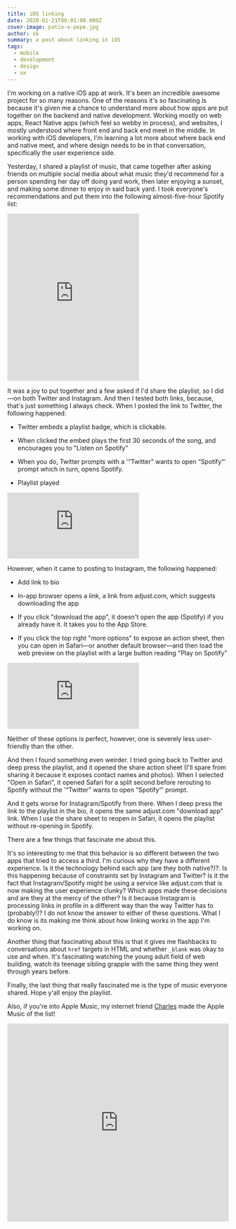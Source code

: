 ```yaml
---
title: iOS linking
date: 2020-01-21T06:01:00.000Z
cover-image: patio-e-pepe.jpg
author: sk
summary: a post about linking in iOS
tags:
  - mobile
  - development
  - design
  - ux
---
```

I'm working on a native iOS app at work. It's been an incredible awesome project for so many reasons. One of the reasons it's so fascinating is because it's given me a chance to understand more about how apps are put together on the backend and native development. Working mostly on web apps, React Native apps (which feel so webby in process), and websites, I mostly understood where front end and back end meet in the middle. In working with iOS developers, I'm learning a lot more about where back end and native meet, and where design needs to be in that conversation, specifically the user experience side.

Yesterday, I shared a playlist of music, that came together after asking friends on multiple social media about what music they'd recommend for a person spending her day off doing yard work, then later enjoying a sunset, and making some dinner to enjoy in said back yard. I took everyone's recommendations and put them into the following almost-five-hour Spotify list:

<iframe src="https://open.spotify.com/embed/playlist/3Tcwnx3ikFvyyRuM39etLd" width="300" height="380" frameborder="0" allowtransparency="true" allow="encrypted-media"></iframe>

It was a joy to put together and a few asked if I'd share the playlist, so I did—on both Twitter and Instagram. And then I tested both links, because, that's just something I always check. When I posted the link to Twitter, the following happened:

- Twitter embeds a playlist badge, which is clickable.

- When clicked the embed plays the first 30 seconds of the song, and encourages you to "Listen on Spotify"

- When you do, Twitter prompts with a  '“Twitter” wants to open “Spotify“' prompt which in turn, opens Spotify.

- Playlist played

<div class="limit">
<div class='embed-container'><iframe src="https://youtube.com/embed/X6V1QP4n43w" frameborder='0' allowfullscreen></iframe></div>
</div>

However, when it came to posting to Instagram, the following happened:

- Add link to bio

- In-app browser opens a link, a link from adjust.com, which suggests downloading the app

- If you click "download the app", it doesn't open the app (Spotify) if you already have it. It takes you to the App Store.

- If you click the top right "more options" to expose an action sheet, then you can open in Safari—or another default browser—and then load the web preview on the playlist with a large button reading "Play on Spotify"

<div class="limit">
<div class='embed-container'><iframe src="https://youtube.com/embed/Ge0RQYqfUjc" frameborder='0' allowfullscreen></iframe></div>
</div>

Neither of these options is perfect, however, one is severely less user-friendly than the other.

And then I found something even weirder. I tried going back to Twitter and deep press the playlist, and it opened the share action sheet (I'll spare from sharing it because it exposes contact names and photos). When I selected "Open in Safari", it opened Safari for a split second before rerouting to Spotify without the '“Twitter” wants to open “Spotify“' prompt.

And it gets worse for Instagram/Spotify from there. When I deep press the link to the playlist in the bio, it opens the same adjust.com "download app" link. When I use the share sheet to reopen in Safari, it opens the playlist without re-opening in Spotify.

There are a few things that fascinate me about this.

It's so interesting to me that this behavior is so different between the two apps that tried to access a third. I'm curious why they have a different experience. Is it the technology behind each app (are they both native?)?. Is this happening because of constraints set by Instagram and Twitter? Is it the fact that Instagram/Spotify might be using a service like adjust.com that is now making the user experience clunky? Which apps made these decisions and are they at the mercy of the other? Is it because Instagram is processing links in profile in a different way than the way Twitter has to (probably!)? I do not know the answer to either of these questions. What I do know is its making me think about how linking works in the app I'm working on.

Another thing that fascinating about this is that it gives me flashbacks to conversations about `href` targets in HTML and whether `_blank` was okay to use and when. It's fascinating watching the young adult field of web building, watch its teenage sibling grapple with the same thing they went through years before.

Finally, the last thing that really fascinated me is the type of music everyone shared. Hope y'all enjoy the playlist.


Also, if you're into Apple Music, my internet friend [Charles](https://twitter.com/charlesv/status/1219534732066770944?s=20) made the Apple Music of the list!

<iframe allow="autoplay *; encrypted-media *;" frameborder="0" height="450" style="width:100%;max-width:660px;overflow:hidden;background:transparent;" sandbox="allow-forms allow-popups allow-same-origin allow-scripts allow-storage-access-by-user-activation allow-top-navigation-by-user-activation" src="https://embed.music.apple.com/us/playlist/patio-e-pepe/pl.u-qpaRaFogEP4"></iframe>
